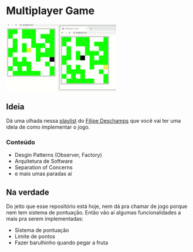 # Multiplayer Game

<img align="center" src="/.github/multiplayer-game.gif" alt="multiplayer game gif" width="300">

## Ideia
Dá uma olhada nessa [playlist](https://www.youtube.com/watch?v=0sTfIZvjYJk&list=PLMdYygf53DP5SVQQrkKCVWDS0TwYLVitL) do [Filipe Deschamps](https://github.com/filipedeschamps/meu-primeiro-jogo-multiplayer) que você vai ter uma ideia de como implementar o jogo.

### Conteúdo
- Desgin Patterns (Observer, Factory)
- Arquitetura de Software
- Separation of Concerns
- e mais umas paradas aí

## Na verdade
Do jeito que esse repositório está hoje, nem dá pra chamar de jogo porque nem tem sistema de pontuação. Então vão aí algumas funcionalidades a mais pra serem implementadas:
- Sistema de pontuação
- Limite de pontos
- Fazer barulhinho quando pegar a fruta 